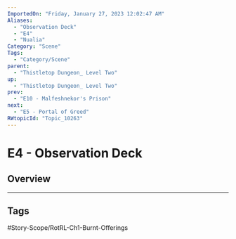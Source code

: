 ```yaml
---
ImportedOn: "Friday, January 27, 2023 12:02:47 AM"
Aliases:
  - "Observation Deck"
  - "E4"
  - "Nualia"
Category: "Scene"
Tags:
  - "Category/Scene"
parent:
  - "Thistletop Dungeon_ Level Two"
up:
  - "Thistletop Dungeon_ Level Two"
prev:
  - "E10 - Malfeshnekor's Prison"
next:
  - "E5 - Portal of Greed"
RWtopicId: "Topic_10263"
---
```

# E4 - Observation Deck
## Overview

---
## Tags
#Story-Scope/RotRL-Ch1-Burnt-Offerings

